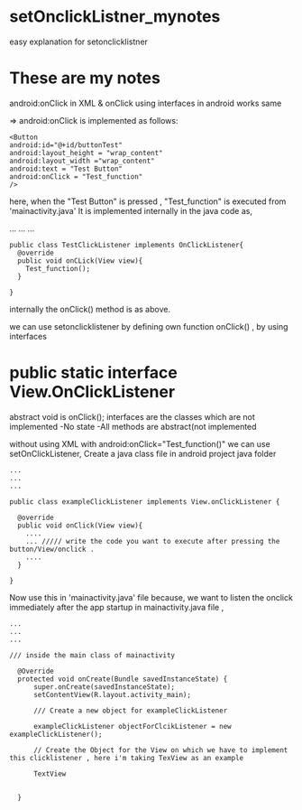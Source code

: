 # setOnclickListner_mynotes
easy explanation for setonclicklistner
# These are my notes

android:onClick in XML & onClick using interfaces in android works same

=> android:onClick is implemented as follows:
  
    <Button
    android:id="@+id/buttonTest"
    android:layout_height = "wrap_content"
    android:layout_width ="wrap_content"
    android:text = "Test Button"
    android:onClick = "Test_function"
    />
    
   here, when the "Test Button" is pressed , "Test_function" is executed from  'mainactivity.java' 
   It is implemented internally in the java code as,
     
   ...
   ...
   ...
   
    public class TestClickListener implements OnClickListener{
      @override
      public void onCLick(View view){
        Test_function();
      }
      
    }
    
   internally the onClick() method is as above.
    
   we can use setonclicklistener by defining own function onClick() , by using interfaces
   # public static interface View.OnClickListener
   abstract void is onClick();
   interfaces are the classes which are not implemented
   -No state 
   -All methods are abstract(not implemented
   
   
   without using XML with android:onClick="Test_function()"
   we can use setOnClickListener,
   Create a java class file in android project java folder
    
    ...
    ...
    ...
    
    public class exampleClickListener implements View.onClickListener {
      
      @override
      public void onClick(View view){
        ....
        ... ///// write the code you want to execute after pressing the button/View/onclick .
        ....
      }
    
    }
   
   
   Now use this in 'mainactivity.java' file
  because, we want to listen the onclick immediately after the app startup 
  in mainactivity.java file ,
  
    ...
    ...
    ...
    
    /// inside the main class of mainactivity
    
      @Override
      protected void onCreate(Bundle savedInstanceState) {
          super.onCreate(savedInstanceState);
          setContentView(R.layout.activity_main);
          
          /// Create a new object for exampleClickListener
          
          exampleClickListener objectForClcikListener = new exampleClickListener();
          
          // Create the Object for the View on which we have to implement this clicklistener , here i'm taking TexView as an example
          
          TextView
          
          
      }
      
     
    
    
  
   
    
    
  
   
